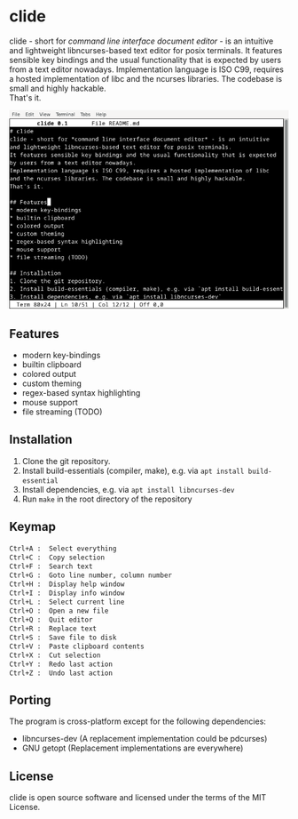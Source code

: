 # clide
clide - short for *command line interface document editor* - is an intuitive
and lightweight libncurses-based text editor for posix terminals.
It features sensible key bindings and the usual functionality that is expected
by users from a text editor nowadays.
Implementation language is ISO C99, requires a hosted implementation of libc
and the ncurses libraries. The codebase is small and highly hackable.  
That's it.

![screenshot](data/screenshot.png)

## Features
* modern key-bindings
* builtin clipboard
* colored output
* custom theming
* regex-based syntax highlighting
* mouse support
* file streaming (TODO)

## Installation
1. Clone the git repository.
2. Install build-essentials (compiler, make), e.g. via `apt install build-essential`
3. Install dependencies, e.g. via `apt install libncurses-dev`
4. Run `make` in the root directory of the repository

## Keymap
```
Ctrl+A :  Select everything
Ctrl+C :  Copy selection
Ctrl+F :  Search text
Ctrl+G :  Goto line number, column number
Ctrl+H :  Display help window
Ctrl+I :  Display info window
Ctrl+L :  Select current line
Ctrl+O :  Open a new file
Ctrl+Q :  Quit editor
Ctrl+R :  Replace text
Ctrl+S :  Save file to disk
Ctrl+V :  Paste clipboard contents
Ctrl+X :  Cut selection
Ctrl+Y :  Redo last action
Ctrl+Z :  Undo last action
```

## Porting
The program is cross-platform except for the following dependencies:
* libncurses-dev (A replacement implementation could be pdcurses)
* GNU getopt (Replacement implementations are everywhere)

## License
clide is open source software and licensed under the terms of the MIT License.
